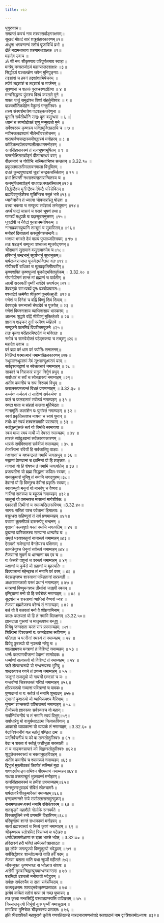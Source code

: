 ```yaml
---
title: ०३२

---
```

भृगुरुवाच॥  
सम्प्राप्तं कवचं नाष शश्वत्सर्वाङ्गरक्षणम्॥  
सुखदं मोक्षदं सारं शत्रुसंहारकारणम्॥१॥  
अधुना भगवन्मन्त्रं स्तोत्रं पूजाविधिं प्रभो ॥  
देहि मह्यमनाथाय शरणागतपालक ॥२॥  
महादेव उवाच ॥  
ॐ श्रीं नमः श्रीकृष्णाय परिपूर्णतमाय स्वाहा॥  
मन्त्रेषु मन्त्रराजोऽयं महान्सप्तदशाक्षरः ॥३॥  
सिद्धोऽयं पञ्चलक्षेण जपेन मुनिपुङ्गवः॥  
तद्दशांशं च हवनं तद्दशांशाभिषेचनम् ॥  
तर्पणं तद्दशांशं च तद्दशांशं च मार्जनम् ॥  
सुवर्णानां च शतकं पुरश्चरणदक्षिणा ॥ ४ ॥  
मन्त्रसिद्धस्य पुंसश्च विश्वं करतले मुने ॥  
शक्तः पातुं समुद्रांश्च विश्वं संहर्तुमीश्वरः ॥ ९ ॥  
पाञ्चभौतिकदेहेन वैकुण्ठं गन्तुमीश्वरः ॥  
तस्य संस्पर्शमात्रेण पदपङ्कजरेणुना ॥  
पूतानि सर्वतीर्थानि सद्यः पूता वसुन्धरा ॥ ६ ॥|  
ध्यानं च सामवेदोक्तं शृणु मन्मुखतो मुने ॥  
सर्वेश्वरस्य कृष्णस्य भक्तिमुक्तिप्रदायि च ॥ ७ ॥  
नवीनजलदश्यामं नीलेन्दीवरलोचनम् ॥  
शरत्पार्वणचन्द्रास्यमीषद्धास्यं मनोहरम् ॥ ८ ॥  
कोटिकन्दर्पलावण्यलीलाधाममनोहरम् ॥  
रत्नसिंहासनस्थं तं रत्नभूषणभूषितम् ॥ ९ ॥  
चन्दनोक्षितसर्वाङ्गं पीताम्बरधरं वरम् ॥  
वीक्ष्यमाणं च गोपीभिः सस्मिताभिश्च सन्ततम् ॥ 3.32.१० ॥  
प्रफुल्लमालतीमालावनमाला विभूषितम् ॥  
दधतं कुन्दपुष्पाढ्यां चूडां चन्द्रकचर्च्चिताम् ॥ ११ ॥  
प्रभां क्षिपन्तीं नभसश्चन्द्रतारान्वितस्य च ॥  
रत्नभूषितसर्वाङ्गं राधावक्षःस्थलस्थितम्॥१२॥  
सिद्धेन्द्रैश्च मुनीन्द्रैश्च देवेन्द्रैः परिसेवितम्॥  
ब्रह्मविष्णुमहेशैश्च श्रुतिभिश्च स्तुतं भजे॥१३॥  
ध्यानेनानेन तं ध्यात्वा चोपचारांस्तु षोडश ॥  
दत्त्वा भक्त्या च सम्पूज्य सर्वज्ञत्वं लभेत्पुमान् ॥१४॥  
अर्घ्यं पाद्यं चासनं च वसनं भूषणं तथा॥  
गामर्घ्यं मधुपर्कं च यज्ञसूत्रमनुत्तमम् ॥१५॥  
धूपदीपौ च नैवेद्यं पुनराचमनीयकम् ॥  
नानाप्रकारपुष्पाणि ताम्बूलं च सुवासितम्॥ ॥१६॥  
मनोहरं दिव्यतल्पं कस्तूर्यगरुचन्दनैः॥  
भक्त्या भगवते देयं माल्यं पुष्पाञ्जलित्रयम् ॥ १७ ॥  
ततः षडङ्गं सम्पूज्य पश्चात्स म्पूजयेद्गणम्॥  
श्रीदामानं सुदामानं वसुदामानमेव च॥१८॥  
हरिभानुं चन्द्रभानुं सूर्य्यभानुं सुभानुकम्॥  
पार्षदप्रवरान्सप्त पूजयेद्भक्तिभा वतः॥१९॥  
गोपीश्वरीं राधिकां च मूलप्रकृतिमीश्वरीम्॥  
कृष्णशक्तिं कृष्णपूज्यां पूजयेद्भक्तिपूर्वकम् ॥ 3.32.२० ॥  
गोपगोपीगणं शान्तं मां ब्रह्माणं च पार्वतीम् ॥  
लक्ष्मीं सरस्वतीं पृथ्वीं सर्वदेवं सपार्षदम्॥२१॥  
देवषट्कं समभ्यर्च्य पुनः पञ्चोपचारतः॥  
पश्चादेवं क्रमेणैव श्रीकृष्णं पूजयेत्सुधीः ॥२२॥  
गणेशं च दिनेशं च वह्निं विष्णुं शिवं शिवाम् ॥  
देवषट्कं समभ्यर्च्य चेष्टदेवं च पूजयेत् ॥ २३ ॥  
गणेशं विघ्ननाशाय व्याधिनाशाय भास्करम् ॥  
आत्मनः शुद्धये वह्निं श्रीविष्णुं मुक्तिहेतवे ॥ २४ ॥  
ज्ञानाय शङ्करं दुर्गां परमैश्व र्य्यहेतवे ॥  
सम्पूजने फलमिदं विपरीतमपूजने ॥२५॥  
ततः कृत्वा परीहारमिष्टदेवं च भक्तितः ॥  
स्तोत्रं च सामवेदोक्तं पठेद्भक्त्या च तच्छृणु॥२६॥  
महादेव उवाच ॥  
परं ब्रह्म परं धाम परं ज्योतिः सनातनम्॥  
निर्लिप्तं परमात्मानं नमाम्यखिलकारणम्॥२७॥  
स्थूलात्स्थूलतमं देवं सूक्ष्मात्सूक्ष्मतमं परम् ॥  
सर्वदृश्यमदृश्यं च स्वेच्छाचारं नमाम्यहम् ॥ २८ ॥  
साकारं च निराकारं सगुणं निर्गुणं प्रभुम् ॥  
सर्वाधारं च सर्वं च स्वेच्छारूपं नमाम्यहम् ॥२९॥  
अतीव कमनीयं च रूपं निरुपमं विभुम् ॥  
करालरूपमत्यन्तं बिभ्रतं प्रणमाम्यहम् ॥ 3.32.३० ॥  
कर्म्मणः कर्मरूपं तं साक्षिणं सर्वकर्मणः ॥  
फलं च फलदातारं सर्वरूपं नमाम्यहम् ॥ ३१ ॥  
स्रष्टा पाता च संहर्ता कलया मूर्तिभेदतः ॥  
नानामूर्तिः कलांशेन यः पुमांस्तं नमाम्यहम् ॥ ३२ ॥  
स्वयं प्रकृतिरूपश्च मायया च स्वयं पुमान् ॥  
तयोः परं स्वयं शश्वत्तन्नमामि परात्परम् ॥ ३३ ॥  
स्त्रीपुन्नपुंसकं रूपं यो बिभर्ति स्वमायया ॥  
स्वयं माया स्वयं मायी यो देवस्तं नमाम्यहम् ॥ ३४ ॥  
तारकं सर्वदुःखानां सर्वकारणकारणम् ॥  
धारकं सर्वविश्वानां सर्वबीजं नमाम्यहम् ॥ ३५ ॥  
तेजस्विनां रविर्यो हि सर्वजातिषु वाडवः ॥  
नक्षत्राणां च यश्चन्द्रस्तं नमामि जगत्प्रभुम् ॥ ३६ ॥  
रुद्राणां वैष्णवानां च ज्ञानिनां यो हि शङ्करः ॥  
नागानां यो हि शेषश्च तं नमामि जगत्पतिम् ॥ ३७ ॥  
प्रजापतीनां यो ब्रह्मा सिद्धानां कपिलः स्वयम् ॥  
सनत्कुमारो मुनिषु तं नमामि जगद्गुरुम्॥३८॥  
देवानां यो हि विष्णुश्च देवीनां प्रकृतिः स्वयम्॥  
स्वायम्भुवो मनूनां यो मानवेषु च वैष्णवः॥  
नारीणां शतरूपा च बहुरूपं नमाम्यहम् ॥३९॥  
ऋतूनां यो वसन्तश्च मासानां मार्गशीर्षकः ॥  
एकादशी तिथीनां च नमाम्यखिलरूपिणम् ॥3.32.४०॥  
सागरः सरितां यश्च पर्वतानां हिमालयः ॥  
वसुन्धरा सहिष्णूनां तं सर्वं प्रणमाम्यहम् ॥४१॥  
पत्राणां तुलसीपत्रं दारुरूपेषु चन्दनम् ॥  
वृक्षाणां कल्पवृक्षो यस्तं नमामि जगत्पतिम् ॥ ४२ ॥  
पुष्पाणां पारिजातश्च सस्यानां धान्यमेव च ॥  
अमृतं भक्ष्यवस्तूनां नानारूपं नमाम्यहम्॥४३॥  
ऐरावतो गजेन्द्राणां वैनतेयश्च पक्षिणाम् ॥  
कामधेनुश्च धेनूनां सर्वरूपं नमाम्यहम्॥४४॥  
तैजसानां सुवर्णं च धान्यानां यव एव च ॥  
यः केसरी पशूनां च वररूपं नमाम्यहम् ॥ ४९ ॥  
यक्षाणां च कुबेरो यो ग्रहाणां च बृहस्पतिः ॥  
दिक्पालानां महेन्द्रश्च तं नमामि परं वरम् ॥ ४६ ॥  
वेदसङ्घश्च शास्त्राणां पण्डितानां सरस्वती ॥  
अक्षराणामकारो यस्तं प्रधानं नमाम्यहम् ॥ ४७ ॥  
मन्त्राणां विष्णुमन्त्रश्च तीर्थानां जाह्नवी स्वयम् ॥  
इन्द्रियाणां मनो यो हि सर्वश्रेष्ठं नमाम्यहम् ॥ ॥ ४८ ॥  
सुदर्शनं च शस्त्राणां व्याधिनां वैष्णवो ज्वरः ॥  
तेजसां ब्रह्मतेजश्च वरेण्यं तं नमाम्यहम् ॥ ४९ ॥  
बलं यो वै बलवतां मनो वै शीघ्रगामिनाम् ॥  
कालः कलयतां यो हि तं नमामि विलक्षणम् ॥3.32.५०॥  
ज्ञानदाता गुरूणां च मातृरूपश्च बन्धुषु ।  
मित्रेषु जन्मदाता यस्तं सारं प्रणमाम्यहम् ॥५१॥  
शिल्पिनां विश्वकर्मा यः कामदेवश्च रूपिणाम् ॥  
पतिव्रता च पत्नीनां नमस्यं तं नमाम्यहम् ॥ ५२ ॥  
प्रियेषु पुत्ररूपो यो नृपरूपो नरेषु च ॥  
शालग्रामश्च यन्त्राणां तं विशिष्टं नमाम्यहम् ॥ ५३ ॥  
धर्म्मः कल्याणबीजानां वेदानां सामवेदकः ॥  
धर्म्माणां सत्यरूपो यो विशिष्टं तं नमाम्यहम् ॥ ५४ ॥  
जले शैत्यस्वरूपो यो गन्धरूपश्च भूमिषु ॥  
शब्दरूपश्च गगने तं प्रणम्य नमाम्यहम् ॥ ५५ ॥  
क्रतूनां राजसूयो यो गायत्री छन्दसां च यः ॥  
गन्धर्वाणां चित्ररथस्तं गरिष्ठं नमाम्यहम् ॥५६॥  
क्षीरस्वरूपो गव्यानां पवित्राणां च पावकः॥  
पुण्यदानां च यः स्तोत्रं तं नमामि शुभप्रदम् ॥५७॥  
तृणानां कुशरूपो यो व्याधिरूपश्च वैरिणाम् ॥  
गुणानां शान्तरूपो यश्चित्ररूपं नमाम्यहम् ॥ ५८ ॥  
तेजोरूपो ज्ञानरूपः सर्वरूपश्च यो महान्॥  
सर्वानिर्वचनीयं च तं नमामि स्वयं विभुम्॥५९॥  
सर्वाधारेषु यो वायुर्यथाऽऽत्मा नित्यरूपिणाम् ॥  
आकाशो व्यापकानां यो व्यापकं तं नमाम्यहम् ॥ 3.32.६० ॥  
वेदानिर्वचनीयं यन्न स्तोतुं पण्डितः क्षमः ॥  
यदनिर्वचनीयं च को वा तत्स्तोतुमीश्वरः ॥ ६१ ॥  
वेदा न शक्ता यं स्तोतुं जडीभूता सरस्वती ॥  
तं च वाङ्मनसापारं को विद्वान्स्तोतुमीश्वरः ॥६२॥  
शुद्धतेजस्स्वरूपं च भक्तानुग्रहविग्रहम् ॥  
अतीव कमनीयं च श्यामरूपं नमाम्यहम् ॥६३॥  
द्विभुजं मुरलीवक्त्रं किशोरं सस्मितं मुदा ॥  
शश्वद्गोपाङ्गनाभिश्च वीक्ष्यमाणं नमाम्यहम्॥६४॥  
राधया दत्तताम्बूलं भुक्तवन्तं मनोहरम्॥  
रत्नसिंहासनस्थं च तमीशं प्रणमाम्यहम्॥६५॥  
रत्नभूषणभूषाढ्यं सेवितं श्वेतचामरैः॥  
पार्षदप्रवरैर्गोपकुमारैस्तं नमाम्यहम्॥६६॥  
वृन्दावनान्तरे रम्ये रासोल्लाससमुत्सुकम्॥  
रासमण्डलमध्यस्थं नमामि रसिकेश्वरम् ॥ ६७ ॥  
शतशृङ्गे महाशैले गोलोके रत्नपर्वते ॥  
विरजापुलिने रम्ये प्रणमामि विहारिणम्॥६८॥  
परिपूर्णतमं शान्तं राधाकान्तं मनोहरम् ॥  
सत्यं ब्रह्मस्वरूपं च नित्यं कृष्णं नमाम्यहम् ॥ ६९ ॥  
श्रीकृष्णस्य स्तोत्रमिदं त्रिसन्ध्यं यः पठेन्नरः॥  
धर्मार्थकाममोक्षाणां स दाता भारते भवेत् ॥ 3.32.७० ॥  
हरिदास्यं हरौ भक्तिं लभेत्स्तोत्रप्रसादतः ॥  
इह लोके जगत्पूज्यो विष्णुतुल्यो भवेद्ध्रुवम् ॥ ७१ ॥  
सर्वसिद्धेश्वरः शान्तोऽप्यन्ते याति हरेः पदम् ॥  
तेजसा यशसा भाति यथा सूर्य्यो महीतले॥७२॥  
जीवन्मुक्तः कृष्णभक्तः स भवेन्नात्र संशयः ॥  
अरोगी गुणवान्विद्वान्पुत्रवान्धनवान्सदा ॥ ७३ ॥  
षडभिज्ञो दशबलो मनोयायी भवेद्ध्रुवम् ॥  
सर्वज्ञः सर्वदश्चैव स दाता सर्वसम्पदाम् ॥  
कल्पवृक्षसमः शश्वद्भवेत्कृष्णप्रसादतः ॥ ७४ ॥  
इत्येवं कथितं स्तोत्रं वत्स त्वं गच्छ पुष्करम् ॥  
तत्र कृत्वा मन्त्रसिद्धिं पश्चात्प्राप्स्यसि वाञ्छितम् ॥ ७५ ॥  
त्रिस्सप्तकृत्वो निर्भूपां कुरु पृथ्वीं यथासुखम् ॥  
ममाशिषा मुनिश्रेष्ठ श्रीकृष्णस्य प्रसादतः ॥ ७६ ॥  
इति श्रीब्रह्मवैवर्ते महापुराणे तृतीये गणपतिखण्डे नारदनारायणसंवादे स्तवप्रदानं नाम द्वात्रिंशत्तमोऽध्यायः ॥३२॥